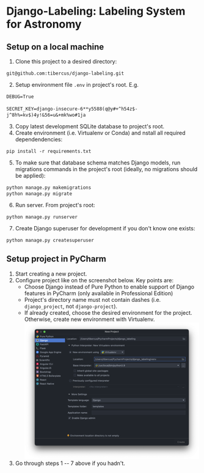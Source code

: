 # Django-Labeling: Labeling System for Astronomy

## Setup on a local machine

1. Clone this project to a desired directory:
```shell
git@github.com:tibercus/django-labeling.git
```
2. Setup environment file `.env` in project's root. E.g.
```shell
DEBUG=True

SECRET_KEY=django-insecure-6**y5588(q@y#+^h54z$-j^8h%=kv$)4y!&56=u&+mk%wo#1ja
```
3. Copy latest development SQLite database to project's root.
4. Create environment (i.e. Virtualenv or Conda) and nstall all required dependendencies:
```shell
pip install -r requirements.txt
```
5. To make sure that database schema matches Django models, run migrations commands in the project's root (ideally, no migrations should be applied):
```shell
python manage.py makemigrations
python manage.py migrate
```
6. Run server. From project's root:
```shell
python manage.py runserver
```
7. Create Django superuser for development if you don't know one exists:
```shell
python manage.py createsuperuser
```


## Setup project in PyCharm


1. Start creating a new project.
2. Configure project like on the screenshot below. Key points are:
    - Choose Django instead of Pure Python to enable support of Django features in PyCharm (only available in Professional Edition)
    - Project's directory name must not contain dashes (i.e. `django_project`, not `django-project`).
    - If already created, choose the desired environment for the project. Otherwise, create new environment with Virtualenv.
   ![image](docs/pycharm_project_setup.png)
3. Go through steps 1 -- 7 above if you hadn't.
